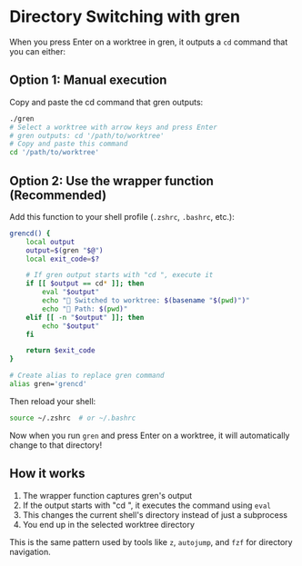 # Directory Switching with gren

When you press Enter on a worktree in gren, it outputs a `cd` command that you can either:

## Option 1: Manual execution
Copy and paste the cd command that gren outputs:
```bash
./gren
# Select a worktree with arrow keys and press Enter
# gren outputs: cd '/path/to/worktree'
# Copy and paste this command
cd '/path/to/worktree'
```

## Option 2: Use the wrapper function (Recommended)

Add this function to your shell profile (`.zshrc`, `.bashrc`, etc.):

```bash
grencd() {
    local output
    output=$(gren "$@")
    local exit_code=$?

    # If gren output starts with "cd ", execute it
    if [[ $output == cd* ]]; then
        eval "$output"
        echo "🚀 Switched to worktree: $(basename "$(pwd)")"
        echo "📍 Path: $(pwd)"
    elif [[ -n "$output" ]]; then
        echo "$output"
    fi

    return $exit_code
}

# Create alias to replace gren command
alias gren='grencd'
```

Then reload your shell:
```bash
source ~/.zshrc  # or ~/.bashrc
```

Now when you run `gren` and press Enter on a worktree, it will automatically change to that directory!

## How it works

1. The wrapper function captures gren's output
2. If the output starts with "cd ", it executes the command using `eval`
3. This changes the current shell's directory instead of just a subprocess
4. You end up in the selected worktree directory

This is the same pattern used by tools like `z`, `autojump`, and `fzf` for directory navigation.